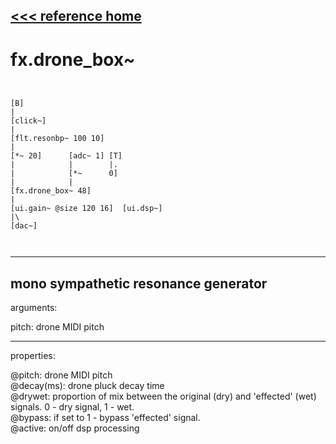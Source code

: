[<<< reference home](ceammc_lib.md)
---

# fx.drone_box~

```


[B]
|
[click~]
|
[flt.resonbp~ 100 10]
|
[*~ 20]      [adc~ 1] [T]
|            |        |.
|            [*~      0]
|            |
[fx.drone_box~ 48]
|
[ui.gain~ @size 120 16]  [ui.dsp~]
|\
[dac~]

            
```
---
mono sympathetic resonance generator
---
arguments:

pitch: drone MIDI
            pitch<br>

---
properties:

@pitch: drone
            MIDI pitch<br>
@decay(ms): drone pluck decay time<br>
@drywet: 
            proportion of mix between the original (dry) and &#39;effected&#39; (wet) signals. 0 - dry
            signal, 1 - wet.<br>
@bypass: if set to 1 - bypass
            &#39;effected&#39; signal.<br>
@active: on/off dsp
            processing<br>

